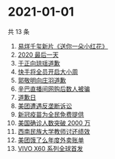 # 2021-01-01

共 13 条

<!-- BEGIN ZHIHUSEARCH -->
<!-- 最后更新时间 Fri Jan 01 2021 10:08:31 GMT+0800 (CST) -->
1. [易烊千玺新片《送你一朵小红花》](https://www.zhihu.com/search?q=送你一朵小红花)
1. [2020 最后一天](https://www.zhihu.com/search?q=2020最后一天)
1. [于正向琼瑶道歉](https://www.zhihu.com/search?q=于正道歉)
1. [快手将全员开启大小周](https://www.zhihu.com/search?q=快手大小周)
1. [郭敬明向庄羽道歉](https://www.zhihu.com/search?q=郭敬明道歉)
1. [辛巴直播间网购后数人被骗](https://www.zhihu.com/search?q=辛巴电信诈骗)
1. [道歉日](https://www.zhihu.com/search?q=道歉日)
1. [美团遭遇反垄断诉讼](https://www.zhihu.com/search?q=美团)
1. [新冠疫苗为全民免费提供](https://www.zhihu.com/search?q=新冠疫苗免费)
1. [美国确诊人数突破 2000 万](https://www.zhihu.com/search?q=美国疫情)
1. [西南民族大学教师讨还绩效](https://www.zhihu.com/search?q=西南民族大学)
1. [美团饿了么年度外卖账单](https://www.zhihu.com/search?q=美团年度账单)
1. [VIVO X60 系列全球首发](https://www.zhihu.com/search?q=vivox60)
<!-- END ZHIHUSEARCH -->

